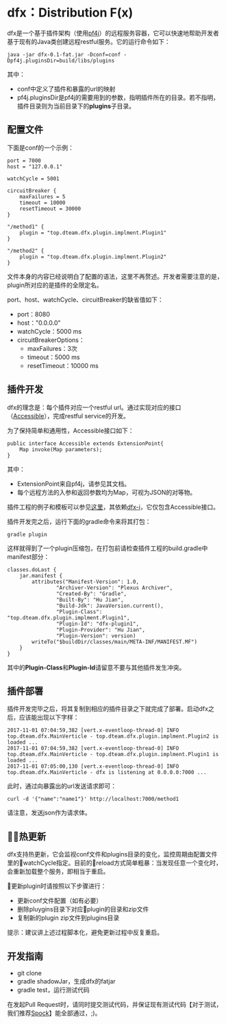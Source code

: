 # dfx：Distribution F(x)

dfx是一个基于插件架构（使用[pf4j](https://github.com/decebals/pf4j)）的远程服务容器，它可以快速地帮助开发者基于现有的Java类创建远程restful服务。它的运行命令如下：

~~~
java -jar dfx-0.1-fat.jar -Dconf=conf -Dpf4j.pluginsDir=build/libs/plugins
~~~

其中：
- conf中定义了插件和暴露的url的映射
- pf4j.pluginsDir是pf4j的需要用到的参数，指明插件所在的目录。若不指明，插件目录则为当前目录下的**plugins**子目录。

## 配置文件

下面是conf的一个示例：
~~~
port = 7000
host = "127.0.0.1"

watchCycle = 5001

circuitBreaker {
    maxFailures = 5
    timeout = 10000
    resetTimeout = 30000
}

"/method1" {
    plugin = "top.dteam.dfx.plugin.implment.Plugin1"
}

"/method2" {
    plugin = "top.dteam.dfx.plugin.implment.Plugin2"
}
~~~

文件本身的内容已经说明白了配置的语法，这里不再赘述。开发者需要注意的是，plugin所对应的是插件的全限定名。

port、host、watchCycle、circuitBreaker的缺省值如下：
- port：8080
- host："0.0.0.0"
- watchCycle：5000 ms
- circuitBreakerOptions：
  - maxFailures：3次
  - timeout：5000 ms
  - resetTimeout：10000 ms

## 插件开发

dfx的理念是：每个插件对应一个restful url。通过实现对应的接口（[Accessible](dfx/src/main/java/top/dteam/dfx/plugin/Accessible.java)），完成restful service的开发。

为了保持简单和通用性，Accessible接口如下：

~~~
public interface Accessible extends ExtensionPoint{
    Map invoke(Map parameters);
}
~~~

其中：
- ExtensionPoint来自pf4j，请参见其文档。
- 每个远程方法的入参和返回参数均为Map，可视为JSON的对等物。

插件工程的例子和模板可以参见[这里](dfx-plugin1)，其依赖[dfx-i](dfx-i)，它仅包含Accessible接口。

插件开发完之后，运行下面的gradle命令来将其打包：

~~~
gradle plugin
~~~

这样就得到了一个plugin压缩包，在打包前请检查插件工程的build.gradle中manifest部分：

~~~
classes.doLast {
    jar.manifest {
        attributes("Manifest-Version": 1.0,
                "Archiver-Version": "Plexus Archiver",
                "Created-By": "Gradle",
                "Built-By": "Hu Jian",
                "Build-Jdk": JavaVersion.current(),
                "Plugin-Class": "top.dteam.dfx.plugin.implment.Plugin1",
                "Plugin-Id": "dfx-plugin1",
                "Plugin-Provider": "Hu Jian",
                "Plugin-Version": version)
        writeTo("$buildDir/classes/main/META-INF/MANIFEST.MF")
    }
}
~~~

其中的**Plugin-Class**和**Plugin-Id**请留意不要与其他插件发生冲突。

## 插件部署

插件开发完毕之后，将其复制到相应的插件目录之下就完成了部署。启动dfx之后，应该能出现以下字样：

~~~
2017-11-01 07:04:59,382 [vert.x-eventloop-thread-0] INFO  top.dteam.dfx.MainVerticle - top.dteam.dfx.plugin.implment.Plugin2 is loaded ...
2017-11-01 07:04:59,382 [vert.x-eventloop-thread-0] INFO  top.dteam.dfx.MainVerticle - top.dteam.dfx.plugin.implment.Plugin1 is loaded ...
2017-11-01 07:05:00,130 [vert.x-eventloop-thread-0] INFO  top.dteam.dfx.MainVerticle - dfx is listening at 0.0.0.0:7000 ...
~~~

此时，通过向暴露出的url发送请求即可：

~~~
curl -d '{"name":"name1"}' http://localhost:7000/method1
~~~

请注意，发送json作为请求体。

## 热更新

dfx支持热更新，它会监视conf文件和plugins目录的变化，监控周期由配置文件里的watchCycle指定。目前的reload方式简单粗暴：当发现任意一个变化时，会重新加载整个服务，即相当于重启。

更新plugin时请按照以下步骤进行：
- 更新conf文件配置（如有必要）
- 删除pluygins目录下对应plugin的目录和zip文件
- 复制新的plugin zip文件到plugins目录

提示：建议讲上述过程脚本化，避免更新过程中反复重启。

## 开发指南

- git clone
- gradle shadowJar，生成dfx的fatjar
- gradle test，运行测试代码

在发起Pull Request时，请同时提交测试代码，并保证现有测试代码【对于测试，我们推荐[Spock](http://spockframework.org/)】能全部通过，;)。
